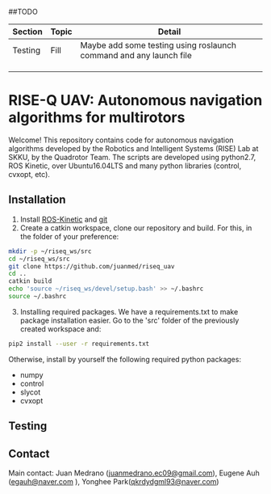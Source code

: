 ##TODO

|Section|Topic|Detail|
|---|---|---|
|Testing| Fill| Maybe add some testing using roslaunch command and any launch file|
||||
||||
||||


# RISE-Q UAV: Autonomous navigation algorithms for multirotors
Welcome! This repository contains code for autonomous navigation algorithms developed by the Robotics and Intelligent Systems (RISE) Lab at SKKU, by the Quadrotor Team. The scripts are developed using python2.7, ROS Kinetic, over Ubuntu16.04LTS and many python libraries (control, cvxopt, etc).


## Installation

1. Install [ROS-Kinetic](http://wiki.ros.org/kinetic/Installation/Ubuntu) and [git](https://help.ubuntu.com/lts/serverguide/git.html.en)
2. Create a catkin workspace, clone our repository and build. For this, in the folder of your preference:

```bash
mkdir -p ~/riseq_ws/src
cd ~/riseq_ws/src
git clone https://github.com/juanmed/riseq_uav
cd ..
catkin build
echo 'source ~/riseq_ws/devel/setup.bash' >> ~/.bashrc
source ~/.bashrc
```
3. Installing required packages. We have a requirements.txt to make package installation easier. Go to the 'src' folder of the previously created workspace and:


```bash
pip2 install --user -r requirements.txt
```

Otherwise, install by yourself the following required python packages:
* numpy
* control
* slycot
* cvxopt





## Testing 


## Contact

Main contact: Juan Medrano (juanmedrano.ec09@gmail.com), Eugene Auh (egauh@naver.com ), Yonghee Park(qkrdydgml93@naver.com)



